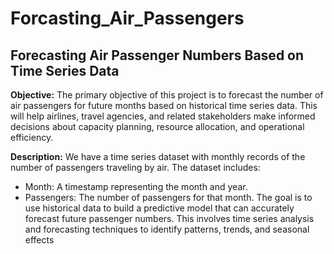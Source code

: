 # Forcasting_Air_Passengers
## Forecasting Air Passenger Numbers Based on Time Series Data
**Objective:**
The primary objective of this project is to forecast the number of air passengers for future months based on historical time series data. This will help airlines, travel agencies, and related stakeholders make informed decisions about capacity planning, resource allocation, and operational efficiency.

**Description:**
We have a time series dataset with monthly records of the number of passengers traveling by air. The dataset includes:

- Month: A timestamp representing the month and year.
- Passengers: The number of passengers for that month.
The goal is to use historical data to build a predictive model that can accurately forecast future passenger numbers. This involves time series analysis and forecasting techniques to identify patterns, trends, and seasonal effects
